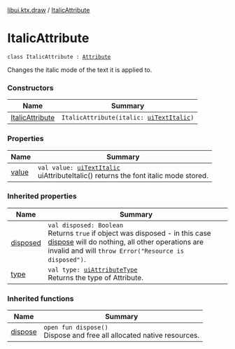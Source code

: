 [libui.ktx.draw](../README.md) / [ItalicAttribute](README.md)

# ItalicAttribute

`class ItalicAttribute : `[`Attribute`](../-attribute/README.md)

Changes the italic mode of the text it is applied to.

### Constructors

| Name | Summary |
|---|---|
| [ItalicAttribute](-italic-attribute.md) | `ItalicAttribute(italic: `[`uiTextItalic`](../../libui/ui-text-italic.md)`)` |

### Properties

| Name | Summary |
|---|---|
| [value](value.md) | `val value: `[`uiTextItalic`](../../libui/ui-text-italic.md)<br>uiAttributeItalic() returns the font italic mode stored. |

### Inherited properties

| Name | Summary |
|---|---|
| [disposed](../../libui.ktx/-disposable/disposed.md) | `val disposed: Boolean`<br>Returns `true` if object was disposed - in this case [dispose](../../libui.ktx/-disposable/dispose.md) will do nothing, all other operations are invalid and will `throw Error("Resource is disposed")`. |
| [type](../-attribute/type.md) | `val type: `[`uiAttributeType`](../../libui/ui-attribute-type.md)<br>Returns the type of Attribute. |

### Inherited functions

| Name | Summary |
|---|---|
| [dispose](../../libui.ktx/-disposable/dispose.md) | `open fun dispose()`<br>Dispose and free all allocated native resources. |
